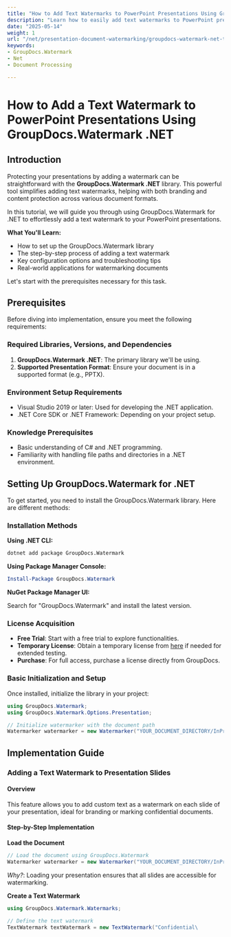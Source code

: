```yaml
---
title: "How to Add Text Watermarks to PowerPoint Presentations Using GroupDocs.Watermark .NET"
description: "Learn how to easily add text watermarks to PowerPoint presentations using GroupDocs.Watermark for .NET. Protect and brand your slides efficiently with this comprehensive guide."
date: "2025-05-14"
weight: 1
url: "/net/presentation-document-watermarking/groupdocs-watermark-net-text-presentation-watermark/"
keywords:
- GroupDocs.Watermark
- Net
- Document Processing

---
```



# How to Add a Text Watermark to PowerPoint Presentations Using GroupDocs.Watermark .NET

## Introduction

Protecting your presentations by adding a watermark can be straightforward with the **GroupDocs.Watermark .NET** library. This powerful tool simplifies adding text watermarks, helping with both branding and content protection across various document formats.

In this tutorial, we will guide you through using GroupDocs.Watermark for .NET to effortlessly add a text watermark to your PowerPoint presentations. 

**What You'll Learn:**

- How to set up the GroupDocs.Watermark library
- The step-by-step process of adding a text watermark
- Key configuration options and troubleshooting tips
- Real-world applications for watermarking documents

Let's start with the prerequisites necessary for this task.

## Prerequisites

Before diving into implementation, ensure you meet the following requirements:

### Required Libraries, Versions, and Dependencies

1. **GroupDocs.Watermark .NET**: The primary library we'll be using.
2. **Supported Presentation Format**: Ensure your document is in a supported format (e.g., PPTX).

### Environment Setup Requirements

- Visual Studio 2019 or later: Used for developing the .NET application.
- .NET Core SDK or .NET Framework: Depending on your project setup.

### Knowledge Prerequisites

- Basic understanding of C# and .NET programming.
- Familiarity with handling file paths and directories in a .NET environment.

## Setting Up GroupDocs.Watermark for .NET

To get started, you need to install the GroupDocs.Watermark library. Here are different methods:

### Installation Methods

**Using .NET CLI:**

```bash
dotnet add package GroupDocs.Watermark
```

**Using Package Manager Console:**

```powershell
Install-Package GroupDocs.Watermark
```

**NuGet Package Manager UI:**

Search for "GroupDocs.Watermark" and install the latest version.

### License Acquisition

- **Free Trial**: Start with a free trial to explore functionalities.
- **Temporary License**: Obtain a temporary license from [here](https://purchase.groupdocs.com/temporary-license/) if needed for extended testing.
- **Purchase**: For full access, purchase a license directly from GroupDocs.

### Basic Initialization and Setup

Once installed, initialize the library in your project:

```csharp
using GroupDocs.Watermark;
using GroupDocs.Watermark.Options.Presentation;

// Initialize watermarker with the document path
Watermarker watermarker = new Watermarker("YOUR_DOCUMENT_DIRECTORY/InPresentationPptx");
```

## Implementation Guide

### Adding a Text Watermark to Presentation Slides

#### Overview

This feature allows you to add custom text as a watermark on each slide of your presentation, ideal for branding or marking confidential documents.

#### Step-by-Step Implementation

**Load the Document**

```csharp
// Load the document using GroupDocs.Watermark
Watermarker watermarker = new Watermarker("YOUR_DOCUMENT_DIRECTORY/InPresentationPptx");
```
*Why?*: Loading your presentation ensures that all slides are accessible for watermarking.

**Create a Text Watermark**

```csharp
using GroupDocs.Watermark.Watermarks;

// Define the text watermark
TextWatermark textWatermark = new TextWatermark("Confidential\
